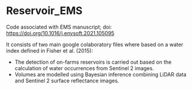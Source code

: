 # Reservoir_EMS

Code associated with EMS manuscript; doi: https://doi.org/10.1016/j.envsoft.2021.105095

It consists of two main google colaboratory files where based on a water index defined in Fisher et al. (2015):

* The detection of on-farms reservoirs is carried out based on the calculation of water occurrences from Sentinel 2 images.
* Volumes are modelled using Bayesian inference combining LiDAR data and Sentinel 2 surface reflectance images.


